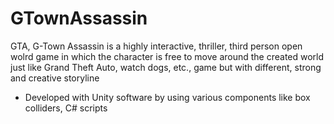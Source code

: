 # GTownAssassin

GTA, G-Town Assassin is a highly interactive, thriller, third person open wolrd game in which the character is free to move around the created world just like Grand Theft Auto, watch dogs, etc., game but with different, strong and creative storyline
- Developed with Unity software by using various components like box colliders, C# scripts
